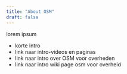 ```yaml
---
title: "About OSM"
draft: false
---
```


lorem ipsum

- korte intro
- link naar intro-videos en paginas
- link naar intro over OSM voor overheden
- link naar intro wiki page osm voor overheid
